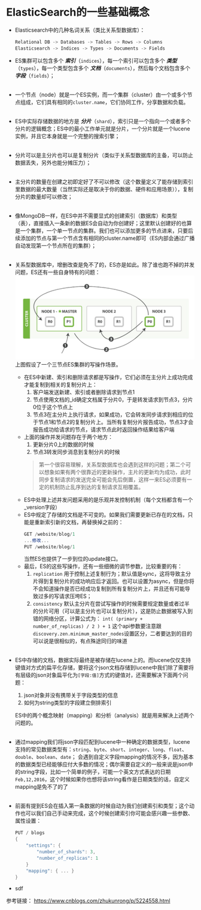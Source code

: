 ElasticSearch的一些基础概念
=========

- Elasticsearch中的几种名词关系（类比关系型数据库）：
    ```csharp
    Relational DB -> Databases -> Tables -> Rows -> Columns
    Elasticsearch -> Indices -> Types -> Documents -> Fields
    ```

- ES集群可以包含多个 ***索引***（`indices`），每一个索引可以包含多个 ***类型***（`types`），每一个类型包含多个 ***文档***（`documents`），然后每个文档包含多个 ***字段***（`fields`）；<br/><br/>

- 一个节点（node）就是一个ES实例，而一个集群（cluster）由一个或多个节点组成，它们具有相同的`cluster.name`，它们协同工作，分享数据和负载。<br/><br/>

- ES中实际存储数据的地方是 ***分片***（`shard`），索引只是一个指向一个或者多个分片的逻辑概念；ES中的最小工作单元就是分片，一个分片就是一个lucene实例，并且它本身就是一个完整的搜索引擎；<br/><br/>

- 分片可以是主分片也可以是复制分片（类似于关系型数据库的主备，可以防止数据丢失，另外也能分摊压力）；<br/><br/>

- 主分片的数量在创建之初即定好了不可以修改（这个数量定义了能存储到索引里数据的最大数量（当然实际还是取决于你的数据、硬件和应用场景）），复制分片的数量却可以修改；<br/><br/>

- 像MongoDB一样，在ES中并不需要显式的创建索引（数据库）和类型（表），直接插入一条新的数据ES会自动为你创建好；这里默认创建好的也算是一个集群，一个单一节点的集群。我们也可以添加更多的节点进来，只要后续添加的节点与第一个节点含有相同的cluster.name即可（ES内部会通过广播自动发现第一个节点所在的集群）；<br/><br/>

- 关系型数据库中，增删改查是免不了的，ES亦是如此。除了谁也跑不掉的并发问题，ES还有一些自身特有的问题：
  ![](images/elastic_search基础概念-01.png)
  上图假设了一个三节点ES集群的写操作场景。
    - 在ES中新建、索引和删除请求都是写操作，它们必须在主分片上成功完成才能复制到相关的复制分片上：
      1. 客户端发送新建、索引或者删除请求到节点1
      2. 节点使用文档的_id确定文档属于分片0，于是转发请求到节点3，分片0位于这个节点上
      3. 节点3在主分片上执行请求，如果成功，它会转发同步请求到相应的位于节点1和节点2的复制分片上。当所有复制分片报告成功，节点3才会报告成功给请求的节点，请求节点此时返回操作结果给客户端
    - 上面的操作并发问题存在于两个地方：
      1. 更新分片0上的数据的时候
      2. 节点3转发同步消息到复制分片的时候
      > 第一个很容易理解，关系型数据库也会遇到这样的问题；第二个可以想象如果有两个很靠近的更新操作，主片的更新均为成功，此时同步复制请求的发送完全可能会先后倒置，这样一来ES必须要有一定的机制防止乱序到达的复制请求互相覆盖。
    - ES中处理上述并发问题采用的是乐观并发控制机制（每个文档都含有一个_version字段）
    - ES中规定了存储的文档是不可变的。如果我们需要更新已存在的文档，只能是重新索引新的文档，再替换掉之前的：
        ```csharp
        GET /website/blog/1
        ...修改...
        PUT /website/blog/1
        ```
        当然ES也提供了一步到位的update接口。
    - 最后，ES的这些写操作，还有一些细微的调节参数，比较重要的有：
      1. `replication`
         用于控制上述复制行为；默认值是sync，这将导致主分片得到复制分片的成功响应后才返回。也可以设置为async，但是你将不会知道操作是否已经成功复制到所有复制分片上，并且还有可能导致过多的写请求压垮ES；
      2. `consistency`
         默认主分片在尝试写操作的时候需要规定数量或者过半的分片可用（可以是主分片也可以复制分片），这是防止数据被写入到错的网络分区，计算公式为：
         `int( (primary + number_of_replicas) / 2 ) + 1`
         这个api参数要注意跟`discovery.zen.minimum_master_nodes`设置区分，二者要达到的目的可以说是很相似的，有点殊途同归的味道<br/><br/>

- ES中存储的文档，数据实际最终是被存储在lucene上的。而lucene仅仅支持键值对方式的扁平化存储，要将这个json文档存储到lucene中我们除了需要将有层级的json对象扁平化为`[字段:值]`方式的键值对，还需要解决下面两个问题：
  1. json对象并没有携带关于字段类型的信息
  2. 如何为string类型的字段建立倒排索引
   
    ES中的两个概念映射（mapping）和分析（analysis）就是用来解决上述两个问题的。<br/><br/>

- 通过mapping我们将json字段匹配到lucene中一种确定的数据类型，lucene支持的常见数据类型有：`string`、`byte`、`short`、`integer`、`long`、`float`、`double`、`boolean`、`date`；
  会遇到自定义字段mapping的情况不多，因为基本的数据类型已经能够应付大多数的情况；偶尔需要自定义的一般来说是json中的string字段，比如一个简单的例子，可能一个英文方式表达的日期`Feb,12,2016`，这个时候如果你也想将该string看作是日期类型的话，自定义mapping是免不了的了<br/><br/>

- 前面有提到ES会在插入第一条数据的时候自动为我们创建索引和类型；这个动作也可以我们自己手动来完成，这个时候创建索引你可能会感兴趣一些参数、属性设置：
    ```csharp
    PUT / blogs 
    {
        "settings": {
            "number_of_shards": 3,
            "number_of_replicas": 1
        }
        "mapping": { ... }
    }
    ```
- sdf
  
参考链接：
https://www.cnblogs.com/zhukunrong/p/5224558.html